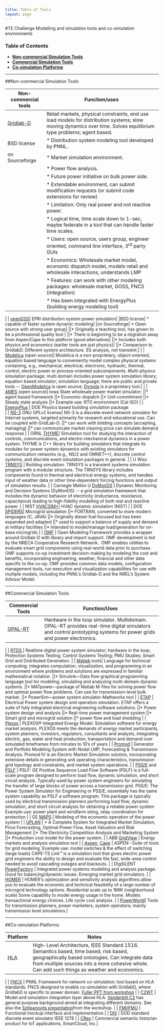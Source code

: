 ```yaml
---
title: Table of Tools
layout: page
---
```

#TE Challenge Modelling and simulation tools and co-simulation environments

### Table of Contents
  * **[Non-commercial Simulation Tools](#Non-commercial-Tools)**
  * **[Commercial Simulation Tools](#Commercial-Tools)**
  * **[Co-simulation Platforms](#Co-simulation)**

<a name="Non-commercial-Tools"></a> 

-------------------------------------------------------------

##Non-commercial Simulation Tools

| **Non-commercial tools**     | **Function/uses**     |
|------------------------------|-----------------------|
| [Gridlab-D](http://www.gridlabd.org/) | Retail markets, physical constraints, end use load models for distribution systems; slow moving dynamics over time. Solves equilibrium type problems; agent based.                            
|BSD license| * Distribution system modeling tool developed by PNNL.|
|on Sourceforge| * Market simulation environment.|
||* Power flow analysis.|
||* Future power initiative on bulk power side.|
||* Extendable environment, can submit modification requests (or submit code extensions for review)|
||* Limitation: Only real power and not reactive power.|
||* Logical time, time scale down to 1-sec, maybe federate in a tool that can handle faster time scales.|
||* Users: open source, users group, engineer oriented, command line interface, 3<sup>rd</sup> party GUIs|
||* Economics: Wholesale market model, economic dispatch model, models retail and wholesale interactions, understands LMP|
||* Features: can work with other modeling packages: wholesale market, GOSS, FNCS (integration)|
||* Has been integrated with EnergyPlus (building energy modeling tool)|
|
| [openDSS](http://smartgrid.epri.com/SimulationTool.aspx)| EPRI distribution system power simulation|
|BSD license| * capable of faster system dynamic modeling|
|on Sourceforge| * Open source with strong user group|
||* Originally a teaching tool, has grown to be a professional quality tool | 
||* There is beginning to be a migration away from Aspen/Cape to this platform (good alternative)|
||* Includes both physics and economics (earlier tools are just physics)|
||* Comparison to GridlabD. Different system architecture. SS analysis, not transient.|
|
| [Modelica](https://www.modelica.org/) (open source)| Modelica is a non-proprietary, object-oriented, equation based language to conveniently model complex physical systems containing, e.g., mechanical, electrical, electronic, hydraulic, thermal, control, electric power or process-oriented subcomponents.      Multi-physics simulation package; multi domain includes power system simulation library; equation based simulator; simulation language; there are public and private tools -- [OpenModelica](http://alternativeto.net/software/openmodelica/) is open source; [Dymola](http://www.3ds.com/products-services/catia/capabilities/modelica-systems-simulation-info/dymola) is a proprietary tool.|
|
| [AMES](http://www2.econ.iastate.edu/tesfatsi/AMESMarketHome.htm) (open source)| Iowa State wholesale power market simulator; 
||* agent based framework
||* Economic dispatch
||* Unit commitment
||* Steady state analysis
||* Example use: RTO environment (Cal ISO)
|
| [EnergyPlus](http://apps1.eere.energy.gov/buildings/energyplus/) | DOE Physics based building simulation package   
|
| [NS-3](https://www.nsnam.org/) GNU GPLv2 license| NS-3 is a discrete-event network simulator for Internet systems, targeted primarily for research and educational use. Can be coupled with GridLab-D.
||* can work with bidding concepts (accepting, managing)
||* can communicate market clearing price   can simulate demand response
|
| ORNL [THYME](http://web.ornl.gov/~1qn/thyme/docs/)| Simulation tool for studying the interaction of controls, communications, and electro-mechanical dynamics in a power system. THYME is C++ library for building simulators that integrate its modules for power system dynamics with existing simulators for communication networks (e.g., NS/2 and OMNET++), discrete control systems, and discrete event simulation packages in general.
|
| U Wisc [TRNSYS](http://sel.me.wisc.edu/trnsys/)   | Building simulation. TRNSYS is a transient systems simulation program with a modular structure. The TRNSYS library includes components found in thermal and electrical energy systems, and handles input of weather data or other time-dependent forcing functions and output of simulation results.
|
| Carnegie Mellon U [DyMonDS](http://dimacs.rutgers.edu/Workshops/Infrastructure/Slides/Ilic.pdf) | Dynamic Monitoring and Decision Systems (DyMonDS) -- a grid simulation framework that includes the dynamic behavior of electricity (inductance, resistance, capacitance) leading to high-fidelity modelling of both real and reactive power.
|
| NIST [HVACSIM+](http://fire.nist.gov/bfrlpubs/build08/PDF/b08030.pdf)| HVAC dynamic simulation (NIST)
|
| DOE [SPIDERS](http://energy.sandia.gov/infrastructure-security/energy_surety/spiders/)| Microgrid simulation
||* FORTRAN, converted to more modern languages (C, JAVA)
||* Originally diesel-fuel focused but has been expanded and adapted
||* used to support a balance of supply and demand at military facilities
||* Intended to model/manage load/generation for on-base microgrids
|
| [OMF](http://www.nreca.coop/what-we-do/bts/smart-grid-demonstration-project/open-modeling-framework/) | Open Modeling Framework provides a wrapper around Gridlab-D with library and import support. OMF development is led by the NRECA Cooperative Research Network.  OMF enables utilities to evaluate smart grid components using real-world data prior to purchase. OMF supports co-op investment decision-making by modeling the cost and benefits, incorporating engineering, weather, financial and other data specific to the co-op. OMF provides common data models, configuration management tools, run execution and visualization capabilities for use with multiple models, including the PNNL’s Gridlab-D and the NREL’s System Advisor Model.

<a name="Commercial-Tools"></a> 

------------------------

##Commercial Simulation Tools

| **Commercial Tools** | **Function/Uses** |
|----------------------|-------------------|
| [OPAL-RT](http://www.opal-rt.com/electrical-system-simulation-overview)    | Hardware in the loop simulator. Multidomain. OPAL-RT provides real-time digital simulators and control prototyping systems for power grids and power electronics.
|
| [RTDS ](https://www.rtds.com/)  | Realtime digital power system simulator; hardware in the loop; Protection Systems Testing; Control Systems Testing; PMU Studies; Smart Grid and Distributed Generation.
|
| [Matlab](http://www.mathworks.com/products/matlab/) tools| Language for technical computing; integrates computation, visualization, and programming in an environment where problems and solutions are expressed in familiar mathematical notation.
||* Simulink—Data flow graphical programming language tool for modeling, simulating and analyzing multi-domain dynamic systems.
||* MATpower—package of Matlab M-files for solving power flow and optimal power flow problems. Can use for transmission-level bulk market.
||* PowerSim—power system simulator-Mathworks tool
|
| [ETAP](http://etap.com/) | Electrical Power system design and operation simulation. ETAP offers a suite of fully integrated electrical engineering software solutions:
||* Power system design and analysis
||* Real-time power management system
||* Smart grid and microgrid solution
||* power flow and load shedding
|
| [Plexos](http://energyexemplar.com/software/plexos-desktop-edition/)   | PLEXOS® Integrated Energy Model: Simulation software for energy market analysis. PLEXOS meets the demands of energy market participants, system planners, investors, regulators, consultants and analysts, integrating electric, gas, water and heat production, transportation and demand over simulated timeframes from minutes to 10’s of years
|
| [Promod](http://www.ventyx.com/~/media/files/brochures/promod_data_sheet.ashx)   | Generator and Portfolio Modeling System with Nodal LMP, Forecasting & Transmission Analysis. Promod IV is an Electric Market Simulation solution, incorporating extensive details in generating unit operating characteristics, transmission grid topology and constraints, and market system operations.
|
| [PSS/E](http://www.energy.siemens.com/us/en/services/power-transmission-distribution/power-technologies-international/) and [PSLF](http://site.ge-energy.com/prod_serv/products/utility_software/en/ge_pslf/index.htm) | PSLF: GE Positive Sequence Load Flow Software (PSLF) is a full-scale program designed to perform load flow, dynamic simulation, and short circuit analysis. Typically used by power system engineers for simulating the transfer of large blocks of power across a transmission grid.  PSS/E: The Power System Simulator for Engineering or PSS/E, essentially has the same system capability as PSLF a software program. This package is typically used by electrical transmission planners performing load flow, dynamic simulation, and short circuit analysis for obtaining a reliable power system    Example use: power plant and windfarm siting, relay coordination for protection
|
| GE [MAPS](http://www.geenergyconsulting.com/practice-area/software-products/maps)  | Modeling of the economic operation of the power system
|
| [UPLAN](http://www.energyonline.com/) | * A Complete System for Integrated Market Simulation, Price Forecasting, Optimal Power Flow, Asset Valuation and Risk Management
||* The Electricity Competition Analysis and Marketing System
||* Production cost model for the power system.
|
| ABB [GridView](https://library.e.abb.com/public/581366a0c212c93ac1256fda00488562/Gridview%20Brochure.pdf)    | Energy markets and analysis simulation tool
|
| [Aspen](http://www.aspeninc.com/web/index.html), [Cape](http://www.electrocon.com/tslink.php)  | ASPEN--Suite of tools for grid modeling. Example use: model switches & the effect of switching (large loads) CAPE-TS Link™ is a simulation tool that gives electric power grid engineers the ability to design and evaluate the fast, wide-area control needed to avoid cascading outages and blackouts.
|
| DIgSILENT [PowerFactory](http://www.digsilent.com/)   | Integrated power systems modelling and analysis package. Good for balancing/dynamic issues. Emerging market grid simulators.
|
| [HOMER](http://www.homerenergy.com/software.html)  | HOMER's optimization and sensitivity analysis algorithms allow you to evaluate the economic and technical feasibility of a large number of microgrid technology options. Residential scale up to 1MW (neighborhood scale)    Some capability to model energy usage in the home. Models transactional energy choices. Life cycle cost analysis.
|
| [PowerWorld](http://www.powerworld.com/)| Tools for transmission planners, power marketers, system operators; mainly transmission level simulations.|

<a name="Co-simulation"></a> 

----------------------------------------

##Co-simulation Platforms

| **Platform**      | **Notes**        |
|-------------------|------------------|
| [HLA](http://en.wikipedia.org/wiki/High-level_architecture_%28simulation%29 ) | High-Level Architecture, IEEE Standard 1516. Semantics based, time based, risk based, geographically based ontologies.  Can integrate data from multiple sources into a more cohesive whole. Can add such things as weather and economics.
|
| [FNCS](https://github.com/GridOPTICS/FNCS-gridlab-d ) | PNNL Framework for network co-simulation; tool based on HLA standards. FNCS designed to enable co-simulation with GridlabD, where GridlabD is specific to power domain. [Fuller PPT from workshop](http://www.nist.gov/el/building_environment/mechsys/upload/PNNL-Simulation-Jason-Fuller.pdf )
|
| [C2WT](https://wiki.isis.vanderbilt.edu/OpenC2WT/index.php/Main_Page ) | Model and simulation integration layer above HLA. [Vanderbilt C2](http://citeseerx.ist.psu.edu/viewdoc/download?doi=10.1.1.156.7106&rep=rep1&type=pdf ) has general purpose background aimed at integrating different domains. See also the [Sztipanovits presentation](http://www.nist.gov/el/building_environment/mechsys/upload/Vanderbilt-C2WT-Sztipanovits.pdf )from the workshop. 
|
| [FMI/FMU](http://en.wikipedia.org/wiki/Functional_Mock-up_Interface ) | Functional mockup interface and implementation
|
| [DIS](http://en.wikipedia.org/wiki/Discrete_event_simulation ) | DOD standard discrete event simulator IEEE 1278
|
| [CRex](http://energy.gov/sites/prod/files/2015/04/f22/SmartCloud%20-%20Hunt.pdf ) | Commercial semantic historian product for IoT applications, SmartCloud, Inc.|


